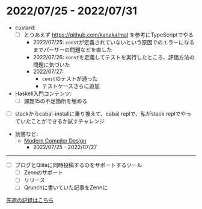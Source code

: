 # 2022/07/25 - 2022/07/31

- custard:
    - [ ] とりあえず <https://github.com/kanaka/mal> を参考にTypeScriptでやる
        - 2022/07/25: `const`が定義されていないという原因でのエラーになるまでパーサーの問題などを直した
        - 2022/07/26: `const`を定義してテストを実行したところ、評価方法の問題に気づいた
        - 2022/07/27:
            - `const`のテストが通った
            - テストケースさらに追加
- Haskell入門コンテンツ:
    - [ ] 課題15の不足箇所を埋める
- [ ] stackからcabal-installに乗り換えて、cabal replで、私がstack replでやっていたことができるか試すチャレンジ
- 読書など:
    - [Modern Compiler Design](https://www.springer.com/jp/book/9781461446989)
        - 2022/07/25 - 2022/07/27

------

- [ ] ブログとQiitaに同時投稿するのをサポートするツール
    - [ ] Zennのサポート
    - [ ] リリース
    - [ ] Qrunchに書いていた記事をZennに

[先週の記録はこちら](https://github.com/igrep/daily-commits/blob/c3fd91bdcda81577d9747d4e14fb7a9bb58d2a9b/yesterday.md)
